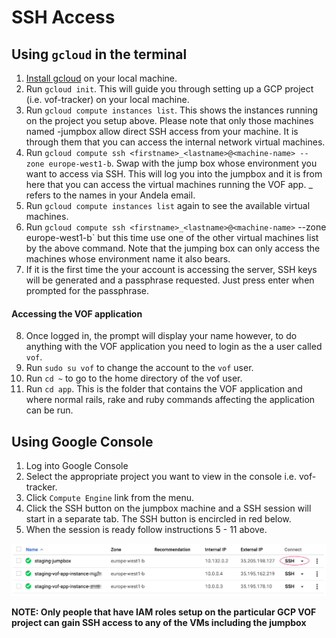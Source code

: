 # SSH Access

## Using `gcloud` in the terminal
1. [Install gcloud](https://cloud.google.com/sdk/downloads) on your local machine.
2. Run `gcloud init`. This will guide you through setting up a GCP project (i.e. vof-tracker) on your local machine.
3. Run `gcloud compute instances list`. This shows the instances running on the project you setup above. Please note that only those machines named <environment>-jumpbox allow direct SSH access from your machine. It is through them that you can access the internal network virtual machines.
4. Run `gcloud compute ssh <firstname>_<lastname>@<machine-name> --zone europe-west1-b`. Swap <machine-name> with the jump box whose environment you want to access via SSH. This will log you into the jumpbox and it is from here that you can access the virtual machines running the VOF app. <firstname>_<lastname> refers to the names in your Andela email.
5. Run `gcloud compute instances list` again to see the available virtual machines.
6. Run `gcloud compute ssh <firstname>_<lastname>@<machine-name>` --zone europe-west1-b` but this time use one of the other virtual machines list by the above command. Note that the jumping box can only access the machines whose environment name it also bears.
7. If it is the first time the your account is accessing the server, SSH keys will be generated and a passphrase requested. Just press enter when prompted for the passphrase.

#### Accessing the VOF application
8. Once logged in, the prompt will display your name however, to do anything with the VOF application you need to login as the a user called `vof`.
9. Run `sudo su vof` to change the account to the `vof` user.
10. Run `cd ~` to go to the home directory of the vof user.
11. Run `cd app`. This is the folder that contains the VOF application and where normal rails, rake and ruby commands affecting the application can be run.


## Using Google Console
1. Log into Google Console
2. Select the appropriate project you want to view in the console i.e. vof-tracker.
3. Click `Compute Engine` link from the menu.
4. Click the SSH button on the jumpbox machine and a SSH session will start in a separate tab. The SSH button is encircled in red below.
5. When the session is ready follow instructions 5 - 11 above.

![SSH](screenshots/ssh-access.jpg) 

**NOTE: Only people that have IAM roles setup on the particular GCP VOF project can gain SSH access to any of the VMs including the jumpbox**